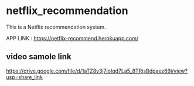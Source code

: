 # netflix_recommendation
This is a Netflix recommendation system.

APP LINK : https://netflix-recommend.herokuapp.com/

## video samole link
https://drive.google.com/file/d/1aTZ8y3j7ioIqd7La5_8TRjsBdpaez69i/view?usp=share_link
